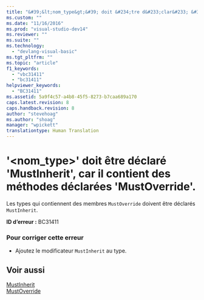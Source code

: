 ```yaml
---
title: "&#39;&lt;nom_type&gt;&#39; doit &#234;tre d&#233;clar&#233; &#39;MustInherit&#39;, car il contient des m&#233;thodes d&#233;clar&#233;es &#39;MustOverride&#39;. | Microsoft Docs"
ms.custom: ""
ms.date: "11/16/2016"
ms.prod: "visual-studio-dev14"
ms.reviewer: ""
ms.suite: ""
ms.technology: 
  - "devlang-visual-basic"
ms.tgt_pltfrm: ""
ms.topic: "article"
f1_keywords: 
  - "vbc31411"
  - "bc31411"
helpviewer_keywords: 
  - "BC31411"
ms.assetid: 5a9f4c57-a4b8-45f5-8273-b7caa689a170
caps.latest.revision: 8
caps.handback.revision: 8
author: "stevehoag"
ms.author: "shoag"
manager: "wpickett"
translationtype: Human Translation
---
```

# &#39;&lt;nom_type&gt;&#39; doit &#234;tre d&#233;clar&#233; &#39;MustInherit&#39;, car il contient des m&#233;thodes d&#233;clar&#233;es &#39;MustOverride&#39;.
Les types qui contiennent des membres `MustOverride` doivent être déclarés `MustInherit`.  
  
 **ID d’erreur :** BC31411  
  
### Pour corriger cette erreur  
  
-   Ajoutez le modificateur `MustInherit` au type.  
  
## Voir aussi  
 [MustInherit](../../visual-basic/language-reference/modifiers/mustinherit.md)   
 [MustOverride](../../visual-basic/language-reference/modifiers/mustoverride.md)